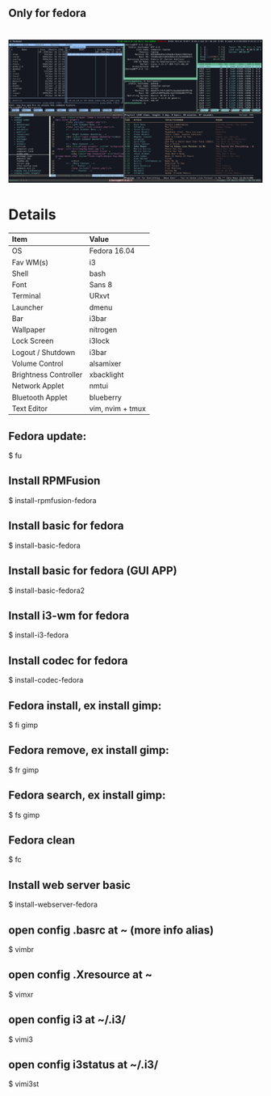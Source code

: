 ## Only for fedora

# ![](ss.png)

# Details

| Item | Value |
| :--- | :---- |
| OS | Fedora 16.04 |
| Fav WM(s) | i3 |
| Shell | bash |
| Font | Sans 8 |
| Terminal | URxvt|
| Launcher | dmenu |
| Bar | i3bar |
| Wallpaper | nitrogen |
| Lock Screen | i3lock|
| Logout / Shutdown | i3bar |
| Volume Control | alsamixer |
| Brightness Controller | xbacklight |
| Network Applet | nmtui |
| Bluetooth Applet | blueberry |
| Text Editor | vim, nvim + tmux |

## Fedora update:
$ fu

## Install RPMFusion
$ install-rpmfusion-fedora

## Install basic for fedora
$ install-basic-fedora

## Install basic for fedora (GUI APP)
$ install-basic-fedora2

## Install i3-wm for fedora
$ install-i3-fedora

## Install codec for fedora
$ install-codec-fedora

## Fedora install, ex install gimp:
$ fi gimp

## Fedora remove, ex install gimp:
$ fr gimp

## Fedora search, ex install gimp:
$ fs gimp

## Fedora clean
$ fc

## Install web server basic
$ install-webserver-fedora

## open config .basrc at ~ (more info alias)
$ vimbr

## open config .Xresource at ~
$ vimxr

## open config i3 at ~/.i3/
$ vimi3

## open config i3status at ~/.i3/
$ vimi3st
